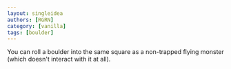 ```yaml
---
layout: singleidea
authors: [RGRN]
category: [vanilla]
tags: [boulder]
---
```

You can roll a boulder into the same square as a non-trapped flying monster (which doesn't interact with it at all).
